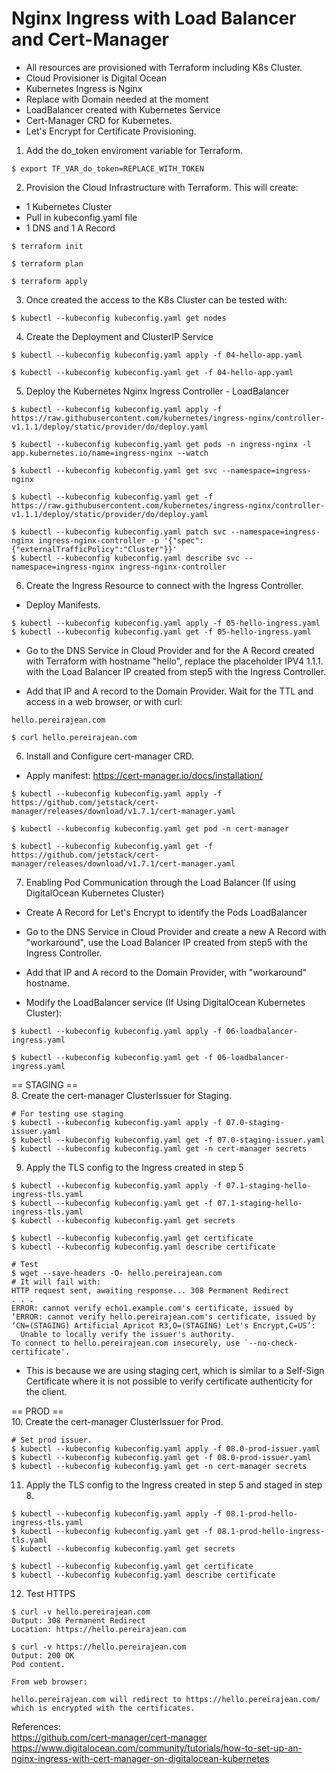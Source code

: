 # Nginx Ingress with Load Balancer and Cert-Manager
- All resources are provisioned with Terraform including K8s Cluster.
- Cloud Provisioner is Digital Ocean
- Kubernetes Ingress is Nginx
- Replace with Domain needed at the moment
- LoadBalancer created with Kubernetes Service
- Cert-Manager CRD for Kubernetes.
- Let's Encrypt for Certificate Provisioning.

1. Add the do_token enviroment variable for Terraform.
```
$ export TF_VAR_do_token=REPLACE_WITH_TOKEN
```

2. Provision the Cloud Infrastructure with Terraform.
This will create:
- 1 Kubernetes Cluster
- Pull in kubeconfig.yaml file
- 1 DNS and 1 A Record

```
$ terraform init

$ terraform plan

$ terraform apply
```

3. Once created the access to the K8s Cluster can be tested with:
```
$ kubectl --kubeconfig kubeconfig.yaml get nodes
```

4. Create the Deployment and ClusterIP Service
```
$ kubectl --kubeconfig kubeconfig.yaml apply -f 04-hello-app.yaml

$ kubectl --kubeconfig kubeconfig.yaml get -f 04-hello-app.yaml
```

5. Deploy the Kubernetes Nginx Ingress Controller - LoadBalancer

```
$ kubectl --kubeconfig kubeconfig.yaml apply -f https://raw.githubusercontent.com/kubernetes/ingress-nginx/controller-v1.1.1/deploy/static/provider/do/deploy.yaml

$ kubectl --kubeconfig kubeconfig.yaml get pods -n ingress-nginx -l app.kubernetes.io/name=ingress-nginx --watch

$ kubectl --kubeconfig kubeconfig.yaml get svc --namespace=ingress-nginx

$ kubectl --kubeconfig kubeconfig.yaml get -f https://raw.githubusercontent.com/kubernetes/ingress-nginx/controller-v1.1.1/deploy/static/provider/do/deploy.yaml

$ kubectl --kubeconfig kubeconfig.yaml patch svc --namespace=ingress-nginx ingress-nginx-controller -p '{"spec":{"externalTrafficPolicy":"Cluster"}}'
$ kubectl --kubeconfig kubeconfig.yaml describe svc --namespace=ingress-nginx ingress-nginx-controller
```

6. Create the Ingress Resource to connect with the Ingress Controller.

- Deploy Manifests.
```
$ kubectl --kubeconfig kubeconfig.yaml apply -f 05-hello-ingress.yaml
$ kubectl --kubeconfig kubeconfig.yaml get -f 05-hello-ingress.yaml
```

- Go to the DNS Service in Cloud Provider and for the A Record created with Terraform with hostname "hello", replace the placeholder IPV4 1.1.1. with the Load Balancer IP created from step5 with the Ingress Controller.

- Add that IP and A record to the Domain Provider.
Wait for the TTL and access in a web browser, or with curl:

```
hello.pereirajean.com

$ curl hello.pereirajean.com
```

6. Install and Configure cert-manager CRD.

- Apply manifest: https://cert-manager.io/docs/installation/
```
$ kubectl --kubeconfig kubeconfig.yaml apply -f https://github.com/jetstack/cert-manager/releases/download/v1.7.1/cert-manager.yaml

$ kubectl --kubeconfig kubeconfig.yaml get pod -n cert-manager 

$ kubectl --kubeconfig kubeconfig.yaml get -f https://github.com/jetstack/cert-manager/releases/download/v1.7.1/cert-manager.yaml
```

7. Enabling Pod Communication through the Load Balancer (If using DigitalOcean Kubernetes Cluster)

- Create A Record for Let's Encrypt to identify the Pods LoadBalancer

- Go to the DNS Service in Cloud Provider and create a new A Record with "workaround", use the Load Balancer IP created from step5 with the Ingress Controller.

- Add that IP and A record to the Domain Provider, with "workaround" hostname.

- Modify the LoadBalancer service (If Using DigitalOcean Kubernetes Cluster):
```
$ kubectl --kubeconfig kubeconfig.yaml apply -f 06-loadbalancer-ingress.yaml

$ kubectl --kubeconfig kubeconfig.yaml get -f 06-loadbalancer-ingress.yaml
```

== STAGING ==  
8. Create the cert-manager ClusterIssuer for Staging.

```
# For testing use staging
$ kubectl --kubeconfig kubeconfig.yaml apply -f 07.0-staging-issuer.yaml
$ kubectl --kubeconfig kubeconfig.yaml get -f 07.0-staging-issuer.yaml
$ kubectl --kubeconfig kubeconfig.yaml get -n cert-manager secrets
```

9. Apply the TLS config to the Ingress created in step 5

```
$ kubectl --kubeconfig kubeconfig.yaml apply -f 07.1-staging-hello-ingress-tls.yaml
$ kubectl --kubeconfig kubeconfig.yaml get -f 07.1-staging-hello-ingress-tls.yaml
$ kubectl --kubeconfig kubeconfig.yaml get secrets

$ kubectl --kubeconfig kubeconfig.yaml get certificate
$ kubectl --kubeconfig kubeconfig.yaml describe certificate 

# Test 
$ wget --save-headers -O- hello.pereirajean.com
# It will fail with:
HTTP request sent, awaiting response... 308 Permanent Redirect
. . .
ERROR: cannot verify echo1.example.com's certificate, issued by ‘ERROR: cannot verify hello.pereirajean.com's certificate, issued by ‘CN=(STAGING) Artificial Apricot R3,O=(STAGING) Let's Encrypt,C=US’:
  Unable to locally verify the issuer's authority.
To connect to hello.pereirajean.com insecurely, use `--no-check-certificate'.
```

- This is because we are using staging cert, which is similar to a Self-Sign Certificate where it is not possible to verify certificate authenticity for the client.


== PROD ==  
10. Create the cert-manager ClusterIssuer for Prod.

```
# Set prod issuer.
$ kubectl --kubeconfig kubeconfig.yaml apply -f 08.0-prod-issuer.yaml
$ kubectl --kubeconfig kubeconfig.yaml get -f 08.0-prod-issuer.yaml
$ kubectl --kubeconfig kubeconfig.yaml get -n cert-manager secrets
```

11. Apply the TLS config to the Ingress created in step 5 and staged in step 8.

```
$ kubectl --kubeconfig kubeconfig.yaml apply -f 08.1-prod-hello-ingress-tls.yaml
$ kubectl --kubeconfig kubeconfig.yaml get -f 08.1-prod-hello-ingress-tls.yaml
$ kubectl --kubeconfig kubeconfig.yaml get secrets

$ kubectl --kubeconfig kubeconfig.yaml get certificate
$ kubectl --kubeconfig kubeconfig.yaml describe certificate 

```

12. Test HTTPS

```
$ curl -v hello.pereirajean.com
Output: 308 Permanent Redirect
Location: https://hello.pereirajean.com

$ curl -v https://hello.pereirajean.com
Output: 200 OK
Pod content.

From web browser:

hello.pereirajean.com will redirect to https://hello.pereirajean.com/ which is encrypted with the certificates.
```


References:   
https://github.com/cert-manager/cert-manager  
https://www.digitalocean.com/community/tutorials/how-to-set-up-an-nginx-ingress-with-cert-manager-on-digitalocean-kubernetes
